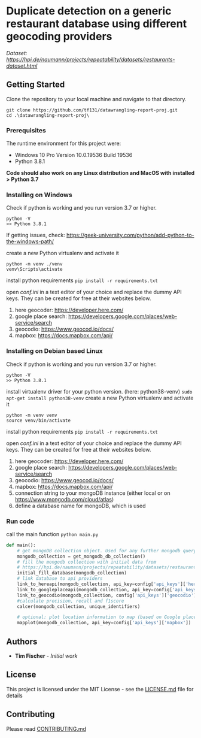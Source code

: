# Duplicate detection on a generic restaurant database using different geocoding providers
*Dataset: https://hpi.de/naumann/projects/repeatability/datasets/restaurants-dataset.html*
## Getting Started
Clone the repository to your local machine and navigate to that directory.

```
git clone https://github.com/tf131/datawrangling-report-proj.git
cd .\datawrangling-report-proj\

```

### Prerequisites
The runtime environment for this project were:
* Windows 10 Pro Version 10.0.19536 Build 19536
* Python 3.8.1

**Code should also work on any Linux distribution and MacOS with installed > Python 3.7**

### Installing on Windows
Check if python is working and you run version 3.7 or higher.
```
python -V
>> Python 3.8.1
```
If getting issues, check: https://geek-university.com/python/add-python-to-the-windows-path/


create a new Python virtualenv and activate it
```
python -m venv ./venv
venv\Scripts\activate
```

install python requirements
`pip install -r requirements.txt`

open *conf.ini* in a text editor of your choice and replace the dummy API keys. They can be created for free at their websites below.
1. here geocoder: https://developer.here.com/
1. google place search: https://developers.google.com/places/web-service/search 
1. geocodio: https://www.geocod.io/docs/
1. mapbox: https://docs.mapbox.com/api/



### Installing on Debian based Linux
Check if python is working and you run version 3.7 or higher.
```
python -V
>> Python 3.8.1
```

install virtualenv driver for your python version. (here: python38-venv)
`sudo apt-get install python38-venv`
create a new Python virtualenv and activate it
```
python -m venv venv
source venv/bin/activate
```
install python requirements
`pip install -r requirements.txt`

open *conf.ini* in a text editor of your choice and replace the dummy API keys. They can be created for free at their websites below.
1. here geocoder: https://developer.here.com/
1. google place search: https://developers.google.com/places/web-service/search 
1. geocodio: https://www.geocod.io/docs/
1. mapbox: https://docs.mapbox.com/api/
1. connection string to your mongoDB instance (either local or on https://www.mongodb.com/cloud/atlas)
1. define a database name for mongoDB, which is used

### Run code
call the main function
`python main.py`

```python
def main():
    # get mongoDB collection object. Used for any further mongodb querys.
    mongodb_collection = get_mongodb_db_collection()
    # fill the mongodb collection with initial data from
    # https://hpi.de/naumann/projects/repeatability/datasets/restaurants-dataset.html
    initial_fill_database(mongodb_collection)
    # link database to api providers
    link_to_hereapi(mongodb_collection, api_key=config['api_keys']['here'])
    link_to_googleplaceapi(mongodb_collection, api_key=config['api_keys']['googleplaces'])
    link_to_geocodio(mongodb_collection, config['api_keys']['geocodio'])
    #calculate precision, recall and f1score
    calcer(mongodb_collection, unique_identifiers)

    # optional: plot location information to map (based on Google place search)
    mapplot(mongodb_collection, api_key=config['api_keys']['mapbox'])
```
## Authors

* **Tim Fischer** - *Initial work*

## License

This project is licensed under the MIT License - see the [LICENSE.md](LICENSE.md) file for details
## Contributing

Please read [CONTRIBUTING.md](CONTRIBUTING.md)

